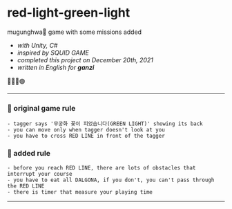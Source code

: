 # red-light-green-light
mugunghwa🌺 game with some missions added

+ *with Unity, C#*   
+ *inspired by SQUID GAME*
+ *completed this project on December 20th, 2021*
+ *written in English for **ganzi***

🔴🦑👧🟢

---

### 📌 original game rule
```
- tagger says '무궁화 꽃이 피었습니다(GREEN LIGHT)' showing its back
- you can move only when tagger doesn't look at you
- you have to cross RED LINE in front of the tagger
```

### 📌 added rule
```
- before you reach RED LINE, there are lots of obstacles that interrupt your course
- you have to eat all DALGONA, if you don't, you can't pass through the RED LINE
- there is timer that measure your playing time
```
---
